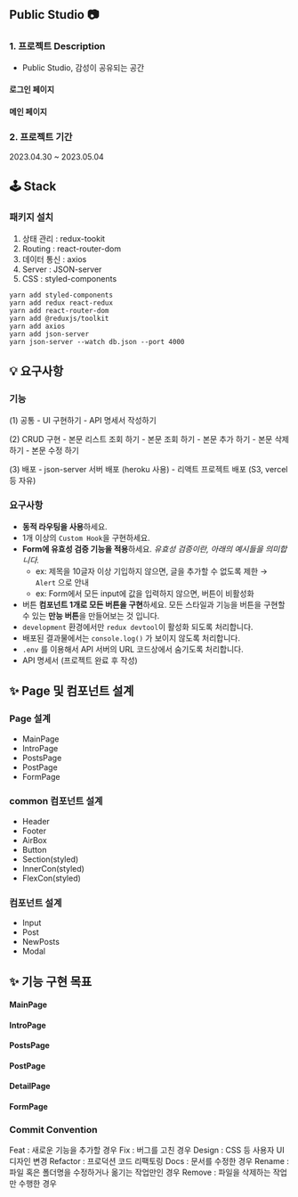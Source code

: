 ## Public Studio 📷

### 1. 프로젝트 Description

- Public Studio, 감성이 공유되는 공간

#### 로그인 페이지

<!-- ## <img src="./static/img/login.jpg" /> -->

#### 메인 페이지

### 2. 프로젝트 기간

2023.04.30 ~ 2023.05.04

## 🕹️ Stack

### 패키지 설치

1. 상태 관리 : redux-tookit
2. Routing : react-router-dom
3. 데이터 통신 : axios
4. Server : JSON-server
5. CSS : styled-components

```
yarn add styled-components
yarn add redux react-redux
yarn add react-router-dom
yarn add @reduxjs/toolkit
yarn add axios
yarn add json-server
yarn json-server --watch db.json --port 4000
```

## 💡 요구사항

### 기능

(1) 공통 - UI 구현하기 - API 명세서 작성하기

(2) CRUD 구현 - 본문 리스트 조회 하기 - 본문 조회 하기 - 본문 추가 하기 - 본문 삭제 하기 - 본문 수정 하기

(3) 배포 - json-server 서버 배포 (heroku 사용) - 리액트 프로젝트 배포 (S3, vercel 등 자유)

### 요구사항

- **동적 라우팅을 사용**하세요.
- 1개 이상의 `Custom Hook`을 구현하세요.
- **Form에 유효성 검증 기능을 적용**하세요. _유효성 검증이란, 아래의 예시들을 의미합니다._
  - ex: 제목을 10글자 이상 기입하지 않으면, 글을 추가할 수 없도록 제한 → `Alert` 으로 안내
  - ex: Form에서 모든 input에 값을 입력하지 않으면, 버튼이 비활성화
- 버튼 **컴포넌트 1개로 모든 버튼을 구현**하세요. 모든 스타일과 기능을 버튼을 구현할 수 있는 **만능 버튼**을 만들어보는 것 입니다.
- `development` 환경에서만 `redux devtool`이 활성화 되도록 처리합니다.
- 배포된 결과물에서는 `console.log()` 가 보이지 않도록 처리합니다.
- `.env` 를 이용해서 API 서버의 URL 코드상에서 숨기도록 처리합니다.
- API 명세서 (프로젝트 완료 후 작성)

## ✨ Page 및 컴포넌트 설계

### Page 설계

- MainPage
- IntroPage
- PostsPage
- PostPage
- FormPage

### common 컴포넌트 설계

- Header
- Footer
- AirBox
- Button
- Section(styled)
- InnerCon(styled)
- FlexCon(styled)

### 컴포넌트 설계

- Input
- Post
- NewPosts
- Modal

## ✨ 기능 구현 목표

#### MainPage

#### IntroPage

#### PostsPage

#### PostPage

#### DetailPage

#### FormPage

### Commit Convention

Feat : 새로운 기능을 추가할 경우
Fix : 버그를 고친 경우
Design : CSS 등 사용자 UI 디자인 변경
Refactor : 프로덕션 코드 리팩토링
Docs : 문서를 수정한 경우
Rename : 파일 혹은 폴더명을 수정하거나 옮기는 작업만인 경우
Remove : 파일을 삭제하는 작업만 수행한 경우
